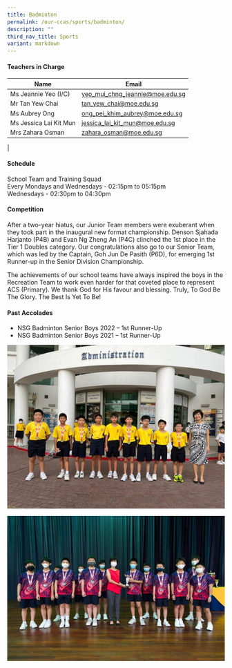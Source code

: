 ```yaml
---
title: Badminton
permalink: /our-ccas/sports/badminton/
description: ""
third_nav_title: Sports
variant: markdown
---
```


#### **Teachers in Charge**

| Name | Email|
| -------- | -------- | 
|Ms Jeannie Yeo (I/C)	|[yeo_mui_chng_jeannie@moe.edu.sg](mailto:yeo_mui_chng_jeannie@moe.edu.sg)|		
|Mr Tan Yew Chai 	|[tan_yew_chai@moe.edu.sg](mailto:tan_yew_chai@moe.edu.sg)|		
|Ms Aubrey Ong	|[ong_pei_khim_aubrey@moe.edu.sg](mailto:ong_pei_khim_aubrey@moe.edu.sg)|		
|Ms Jessica Lai Kit Mun	|[jessica_lai_kit_mun@moe.edu.sg](mailto:jessica_lai_kit_mun@moe.edu.sg)|		
|Mrs Zahara Osman	|[zahara_osman@moe.edu.sg](mailto:zahara_osman@moe.edu.sg)|	
|


#### **Schedule**

School Team and Training Squad <br>
Every Mondays and Wednesdays - 02:15pm to 05:15pm <br>
Wednesdays - 02:30pm to 04:30pm


	
#### **Competition**

After a two-year hiatus, our Junior Team members were exuberant when they took part in the inaugural new format championship. Denson Sjahada Harjanto (P4B) and Evan Ng Zheng An (P4C) clinched the 1st place in the Tier 1 Doubles category. Our congratulations also go to our Senior Team, which was led by the Captain, Goh Jun De Pasith (P6D), for emerging 1st Runner-up in the Senior Division Championship.

The achievements of our school teams have always inspired the boys in the Recreation Team to work even harder for that coveted place to represent ACS (Primary). We thank God for His favour and blessing. Truly, To God Be The Glory. The Best Is Yet To Be!

#### **Past Accolades**

* NSG Badminton Senior Boys 2022&nbsp;– 1st Runner-Up
* NSG Badminton Senior Boys 2021&nbsp;– 1st Runner-Up

![](/images/badminton%203.jpg)

![](/images/badminton%202.jpg)